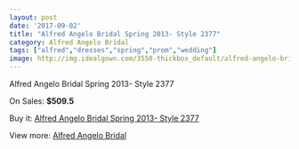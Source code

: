 ```yaml
---
layout: post
date: '2017-09-02'
title: "Alfred Angelo Bridal Spring 2013- Style 2377"
category: Alfred Angelo Bridal
tags: ["alfred","dresses","spring","prom","wedding"]
image: http://img.idealgown.com/3558-thickbox_default/alfred-angelo-bridal-spring-2013-style-2377.jpg
---
```

Alfred Angelo Bridal Spring 2013- Style 2377

On Sales: **$509.5**
<a href="https://www.idealgown.com/en/alfred-angelo-bridal/1689-alfred-angelo-bridal-spring-2013-style-2377.html"><amp-img layout="responsive" width="600" height="600" src="//img.idealgown.com/3558-thickbox_default/alfred-angelo-bridal-spring-2013-style-2377.jpg" alt="Alfred Angelo Bridal Spring 2013- Style 2377 0" /></a>
<a href="https://www.idealgown.com/en/alfred-angelo-bridal/1689-alfred-angelo-bridal-spring-2013-style-2377.html"><amp-img layout="responsive" width="600" height="600" src="//img.idealgown.com/3560-thickbox_default/alfred-angelo-bridal-spring-2013-style-2377.jpg" alt="Alfred Angelo Bridal Spring 2013- Style 2377 1" /></a>
<a href="https://www.idealgown.com/en/alfred-angelo-bridal/1689-alfred-angelo-bridal-spring-2013-style-2377.html"><amp-img layout="responsive" width="600" height="600" src="//img.idealgown.com/3559-thickbox_default/alfred-angelo-bridal-spring-2013-style-2377.jpg" alt="Alfred Angelo Bridal Spring 2013- Style 2377 2" /></a>

Buy it: [Alfred Angelo Bridal Spring 2013- Style 2377](https://www.idealgown.com/en/alfred-angelo-bridal/1689-alfred-angelo-bridal-spring-2013-style-2377.html "Alfred Angelo Bridal Spring 2013- Style 2377")

View more: [Alfred Angelo Bridal](https://www.idealgown.com/en/28-alfred-angelo-bridal "Alfred Angelo Bridal")